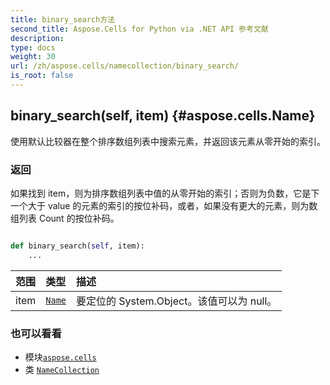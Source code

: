 ```yaml
---
title: binary_search方法
second_title: Aspose.Cells for Python via .NET API 参考文献
description:
type: docs
weight: 30
url: /zh/aspose.cells/namecollection/binary_search/
is_root: false
---
```

##  binary_search(self, item) {#aspose.cells.Name}
使用默认比较器在整个排序数组列表中搜索元素，并返回该元素从零开始的索引。


### 返回

如果找到 item，则为排序数组列表中值的从零开始的索引；否则为负数，它是下一个大于 value 的元素的索引的按位补码，或者，如果没有更大的元素，则为数组列表 Count 的按位补码。


```python

def binary_search(self, item):
    ...
```


|范围|类型|描述|
| :- | :- | :- |
| item | [`Name`](/cells/python-net/zh/aspose.cells/name) |要定位的 System.Object。该值可以为 null。|



### 也可以看看
* 模块[`aspose.cells`](../../)
* 类 [`NameCollection`](/cells/python-net/zh/aspose.cells/namecollection)
